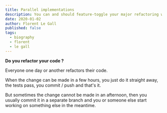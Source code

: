 ```yaml
---
title: Parallel implementations
description: You can and should feature-toggle your major refactoring works.
date: 2020-01-02
author: Florent Le Gall
published: false
tags:
  - biography
  - florent
  - le gall
---
```


**Do you refactor your code ?**

Everyone one day or another refactors their code.

When the change can be made in a few hours, you just do it straight away, the tests pass, you commit / push and that's it.

But sometimes the change cannot be made in an afternoon, then you usually commit it in a separate branch and you or someone else start working on something else in the meantime.
